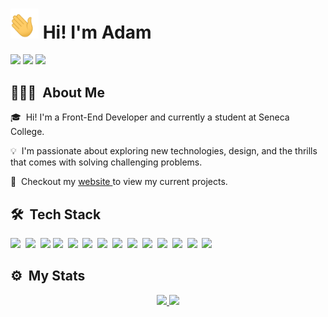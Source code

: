 # <img width="45" src="./image/waving.gif"> Hi! I'm Adam

<p align="center">

![](https://komarev.com/ghpvc/?username=adam20058&color=blue)
<a href="https://linkedin.com/in/adamjemal"><img src="https://img.shields.io/badge/-Adam%20Jemal%20-0077B5?style=flat&logo=Linkedin&logoColor=white"/></a>
<a href="mailto:adamjemal93@gmail.com"><img src="https://img.shields.io/badge/-adamjemal93@gmail.com-grey?style=flat&logo=Gmail&logoColor=red"/></a>

</p>

<h2> 👨🏻‍💻 &nbsp;About Me </h2>
<p>🎓 &nbsp;Hi! I'm a Front-End Developer and currently a student at Seneca College. </p>
<p>💡 &nbsp;I'm passionate about exploring new technologies, design, and the thrills that comes with solving challenging problems.</p> 
<p> 🌱 &nbsp;Checkout my <a href = "https://www.adamjemal.com"> website </a> to view my current projects. </p>

## 🛠 &nbsp;Tech Stack

<img src ="https://img.shields.io/badge/-HTML-05122A?style=flat&logo=HTML5">&nbsp;
<img src ="https://img.shields.io/badge/-CSS-05122A?style=flat&logo=CSS3&logoColor=1572B6">&nbsp;
<img src ="https://img.shields.io/badge/-Bootstrap-05122A?style=flat&logo=bootstrap&logoColor=563D7C">
<img src ="https://img.shields.io/badge/-JavaScript-05122A?style=flat&logo=javascript">&nbsp;
<img src ="https://img.shields.io/badge/-React-05122A?style=flat&logo=react">&nbsp;
<img src ="https://img.shields.io/badge/-Node.js-05122A?style=flat&logo=node.js">&nbsp;
<img src ="https://img.shields.io/badge/-C-05122A?style=flat&logo=C&logoColor=A8B9CC">&nbsp;
<img src ="https://img.shields.io/badge/-C++-05122A?style=flat&logo=C%2B%2B&logoColor=00599C">&nbsp;
<img src ="https://img.shields.io/badge/-Python-05122A?style=flat&logo=python">&nbsp;
<img src ="https://img.shields.io/badge/-MySQL-05122A?style=flat&logo=mysql">&nbsp;
<img src ="https://img.shields.io/badge/-Git-05122A?style=flat&logo=git">&nbsp;
<img src ="https://img.shields.io/badge/-GitHub-05122A?style=flat&logo=github">&nbsp;
<img src ="https://img.shields.io/badge/-Markdown-05122A?style=flat&logo=markdown">&nbsp;
<img src ="https://img.shields.io/badge/-Visual%20Studio%20Code-05122A?style=flat&logo=visual-studio-code&logoColor=007ACC">&nbsp;

## ⚙️ &nbsp;My Stats

<p align="center">
<a href="https://github.com/adam20058">
  <img height="180em" src="https://github-readme-stats-eight-theta.vercel.app/api?username=adam20058&show_icons=true&theme=algolia&include_all_commits=true&count_private=true"/>
  <img height="180em" src="https://github-readme-stats-eight-theta.vercel.app/api/top-langs/?username=adam20058&layout=compact&langs_count=8&theme=algolia"/>
</a>
</p>
